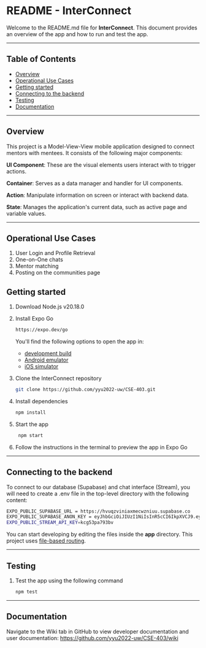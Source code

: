 # README - InterConnect

Welcome to the README.md file for **InterConnect**. This document provides an overview of the app and how to run and test the app.

---

## Table of Contents
- [Overview](#overview)
- [Operational Use Cases](#operational-use-cases)
- [Getting started](#getting-started)
- [Connecting to the backend](#connecting-to-the-backend)
- [Testing](#testing)
- [Documentation](#documentation)

---

## Overview
This project is a Model-View-View mobile application designed to connect mentors with mentees. It consists of the following major components:

**UI Component**: These are the visual elements users interact with to trigger actions.

**Container**: Serves as a data manager and handler for UI components.

**Action**: Manipulate information on screen or interact with backend data.

**State**: Manages the application's current data, such as active page and variable values.

---

## Operational Use Cases
1. User Login and Profile Retrieval
2. One-on-One chats
3. Mentor matching
4. Posting on the communities page

## Getting started
1. Download Node.js v20.18.0

2. Install Expo Go

   ```bash
   https://expo.dev/go
   ```

   You'll find the following options to open the app in:
  
   - [development build](https://docs.expo.dev/develop/development-builds/introduction/)
   - [Android emulator](https://docs.expo.dev/workflow/android-studio-emulator/)
   - [iOS simulator](https://docs.expo.dev/workflow/ios-simulator/)

3. Clone the InterConnect repository

   ```bash
   git clone https://github.com/yyu2022-uw/CSE-403.git
   ```

4. Install dependencies

   ```bash
   npm install
   ```

5. Start the app

   ```bash
    npm start
   ```

6. Follow the instructions in the terminal to preview the app in Expo Go

---

## Connecting to the backend

To connect to our database (Supabase) and chat interface (Stream), you will need to create a .env file in the top-level directory with the following content:

```bash
EXPO_PUBLIC_SUPABASE_URL = https://hvuqzviniaxmecwzniuu.supabase.co
EXPO_PUBLIC_SUPABASE_ANON_KEY = eyJhbGciOiJIUzI1NiIsInR5cCI6IkpXVCJ9.eyJpc3MiOiJzdXBhYmFzZSIsInJlZiI6Imh2dXF6dmluaWF4bWVjd3puaXV1Iiwicm9sZSI6ImFub24iLCJpYXQiOjE3Mjg0MjA3NTQsImV4cCI6MjA0Mzk5Njc1NH0.8FRDPREM1CzaukaCHnQQr-D6_BLtMwKi0HKhphM0x7w
EXPO_PUBLIC_STREAM_API_KEY=kcg53pa793bv
```

You can start developing by editing the files inside the **app** directory. This project uses [file-based routing](https://docs.expo.dev/router/introduction).

---

## Testing

1. Test the app using the following command

   ```bash
   npm test
   ```

---

## Documentation

Navigate to the Wiki tab in GitHub to view developer documentation and user documentation: https://github.com/yyu2022-uw/CSE-403/wiki
